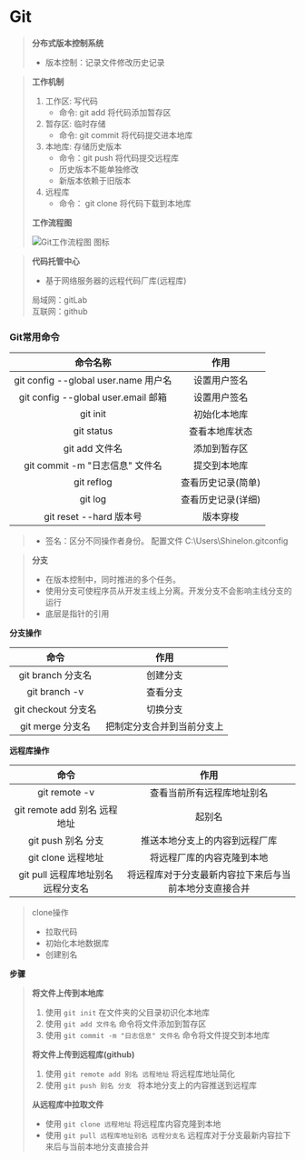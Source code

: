 # Git #
 
> **分布式版本控制系统** 
> + 版本控制：记录文件修改历史记录

> **工作机制**
> 1. 工作区: 写代码  
>    * 命令: git add 将代码添加暂存区
> 2. 暂存区: 临时存储   
>    * 命令: git commit 将代码提交进本地库
> 3. 本地库: 存储历史版本
>    * 命令：git push 将代码提交远程库
>    * 历史版本不能单独修改
>    * 新版本依赖于旧版本
> 4. 远程库
>    * 命令： git clone 将代码下载到本地库
> 
> **工作流程图**
> 
> ![Git工作流程图 图标](https://img-blog.csdnimg.cn/769d7db6f5ad4256955b6435de8d6ad9.png?x-oss-process=image/watermark,type_ZHJvaWRzYW5zZmFsbGJhY2s,shadow_50,text_Q1NETiBA6Z2S5pil55qEMmI=,size_20,color_FFFFFF,t_70,g_se,x_16)


> **代码托管中心**
> * 基于网络服务器的远程代码厂库(远程库)   
> 
> 局域网：gitLab     
> 互联网：github

### Git常用命令

|               命令名称                |     作用     |
|:---------------------------------:|:----------:|
| git config --global user.name 用户名 |   设置用户签名   |
| git config --global user.email 邮箱 |   设置用户签名   |
|             git init              |   初始化本地库   |
|            git status             |  查看本地库状态   |
|            git add 文件名            |   添加到暂存区   |
|     git commit -m "日志信息" 文件名      |   提交到本地库   |
|            git reflog             | 查看历史记录(简单) |
|              git log              | 查看历史记录(详细) |
|       git reset --hard 版本号        |    版本穿梭    |

> * 签名：区分不同操作者身份。   配置文件 C:\Users\Shinelon\.gitconfig

> **分支**
>   * 在版本控制中，同时推进的多个任务。
>   * 使用分支可使程序员从开发主线上分离。开发分支不会影响主线分支的运行
>   * 底层是指针的引用   

**分支操作**

|        命令         |       作用       |   
|:-----------------:|:--------------:|   
|  git branch 分支名   |      创建分支      |
|   git branch -v   |      查看分支      |
| git checkout 分支名  |      切换分支      |
|   git merge 分支名   | 把制定分支合并到当前分支上  |

**远程库操作**

|           命令           |       作用      |
|:----------------------:|:-------------:|
|     git remote -v      | 查看当前所有远程库地址别名 |
| git remote add 别名 远程地址 | 起别名 |
|     git push 别名 分支     | 推送本地分支上的内容到远程厂库 |
|     git clone 远程地址     | 将远程厂库的内容克隆到本地 |
| git pull 远程库地址别名 远程分支名 | 将远程库对于分支最新内容拉下来后与当前本地分支直接合并 |

> clone操作
> * 拉取代码    
> * 初始化本地数据库
> * 创建别名

**步骤**
> **将文件上传到本地库**
> 1. 使用 ```git init``` 在文件夹的父目录初识化本地库
> 2. 使用 ```git add 文件名``` 命令将文件添加到暂存区
> 3. 使用 ```git commit -m "日志信息" 文件名``` 命令将文件提交到本地库
> 
> **将文件上传到远程库(github)**
> 1. 使用 ```git remote add 别名 远程地址``` 将远程库地址简化
> 2. 使用 ```git push 别名 分支 ``` 将本地分支上的内容推送到远程库
>
> **从远程库中拉取文件**
> * 使用 ```git clone 远程地址``` 将远程库内容克隆到本地
> * 使用 ```git pull 远程库地址别名 远程分支名``` 远程库对于分支最新内容拉下来后与当前本地分支直接合并


 
